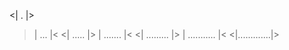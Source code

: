 <|      .      |>
>|     ...     |<
<|    .....    |>
>|   .......   |<
<|  .........  |>
>| ........... |<
<|.............|>
